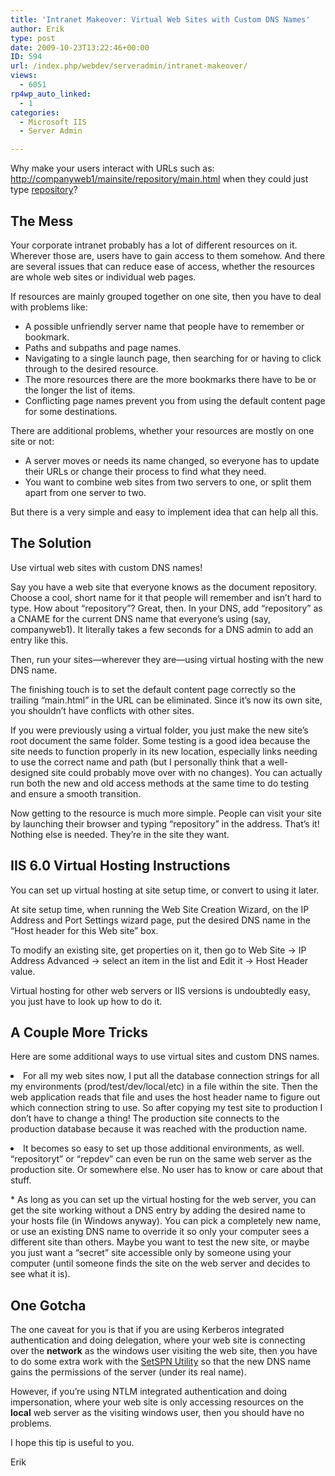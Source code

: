 ```yaml
---
title: 'Intranet Makeover: Virtual Web Sites with Custom DNS Names'
author: Erik
type: post
date: 2009-10-23T13:22:46+00:00
ID: 594
url: /index.php/webdev/serveradmin/intranet-makeover/
views:
  - 6051
rp4wp_auto_linked:
  - 1
categories:
  - Microsoft IIS
  - Server Admin

---
```

Why make your users interact with URLs such as: [http://companyweb1/mainsite/repository/main.html][1] when they could just type [repository][1]?

## The Mess

Your corporate intranet probably has a lot of different resources on it. Wherever those are, users have to gain access to them somehow. And there are several issues that can reduce ease of access, whether the resources are whole web sites or individual web pages.

If resources are mainly grouped together on one site, then you have to deal with problems like:

  * A possible unfriendly server name that people have to remember or bookmark.
  * Paths and subpaths and page names.
  * Navigating to a single launch page, then searching for or having to click through to the desired resource.
  * The more resources there are the more bookmarks there have to be or the longer the list of items.
  * Conflicting page names prevent you from using the default content page for some destinations.

There are additional problems, whether your resources are mostly on one site or not:

  * A server moves or needs its name changed, so everyone has to update their URLs or change their process to find what they need.
  * You want to combine web sites from two servers to one, or split them apart from one server to two.

But there is a very simple and easy to implement idea that can help all this.

## The Solution

Use virtual web sites with custom DNS names!

Say you have a web site that everyone knows as the document repository. Choose a cool, short name for it that people will remember and isn&#8217;t hard to type. How about &#8220;repository&#8221;? Great, then. In your DNS, add &#8220;repository&#8221; as a CNAME for the current DNS name that everyone&#8217;s using (say, companyweb1). It literally takes a few seconds for a DNS admin to add an entry like this.

Then, run your sites—wherever they are—using virtual hosting with the new DNS name.

The finishing touch is to set the default content page correctly so the trailing &#8220;main.html&#8221; in the URL can be eliminated. Since it&#8217;s now its own site, you shouldn&#8217;t have conflicts with other sites.

If you were previously using a virtual folder, you just make the new site&#8217;s root document the same folder. Some testing is a good idea because the site needs to function properly in its new location, especially links needing to use the correct name and path (but I personally think that a well-designed site could probably move over with no changes). You can actually run both the new and old access methods at the same time to do testing and ensure a smooth transition.

Now getting to the resource is much more simple. People can visit your site by launching their browser and typing &#8220;repository&#8221; in the address. That&#8217;s it! Nothing else is needed. They&#8217;re in the site they want.

## IIS 6.0 Virtual Hosting Instructions

You can set up virtual hosting at site setup time, or convert to using it later.

At site setup time, when running the Web Site Creation Wizard, on the IP Address and Port Settings wizard page, put the desired DNS name in the &#8220;Host header for this Web site&#8221; box.

To modify an existing site, get properties on it, then go to Web Site -> IP Address Advanced -> select an item in the list and Edit it -> Host Header value.

Virtual hosting for other web servers or IIS versions is undoubtedly easy, you just have to look up how to do it.

## A Couple More Tricks

Here are some additional ways to use virtual sites and custom DNS names.

<li style="margin-bottom:1em;">
  For all my web sites now, I put all the database connection strings for all my environments (prod/test/dev/local/etc) in a file within the site. Then the web application reads that file and uses the host header name to figure out which connection string to use. So after copying my test site to production I don&#8217;t have to change a thing! The production site connects to the production database because it was reached with the production name.
</li>
<li style="margin-bottom:1em;">
  It becomes so easy to set up those additional environments, as well. &#8220;repositoryt&#8221; or &#8220;repdev&#8221; can even be run on the same web server as the production site. Or somewhere else. No user has to know or care about that stuff.
</li>
  * As long as you can set up the virtual hosting for the web server, you can get the site working without a DNS entry by adding the desired name to your hosts file (in Windows anyway). You can pick a completely new name, or use an existing DNS name to override it so only your computer sees a different site than others. Maybe you want to test the new site, or maybe you just want a &#8220;secret&#8221; site accessible only by someone using your computer (until someone finds the site on the web server and decides to see what it is).

## One Gotcha

The one caveat for you is that if you are using Kerberos integrated authentication and doing delegation, where your web site is connecting over the **network** as the windows user visiting the web site, then you have to do some extra work with the [SetSPN Utility][2] so that the new DNS name gains the permissions of the server (under its real name).

However, if you&#8217;re using NTLM integrated authentication and doing impersonation, where your web site is only accessing resources on the **local** web server as the visiting windows user, then you should have no problems.

I hope this tip is useful to you.

Erik

 [1]: /
 [2]: http://www.microsoft.com/downloads/details.aspx?FamilyID=5fd831fd-ab77-46a3-9cfe-ff01d29e5c46&DisplayLang=en